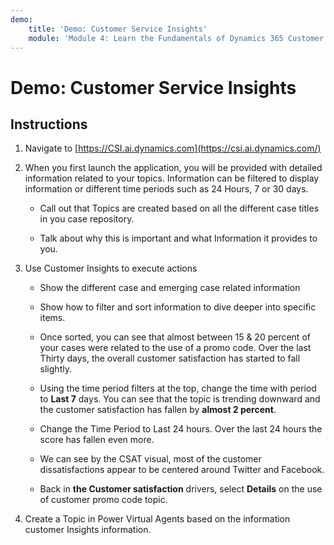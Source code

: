 ```yaml
---
demo:
    title: 'Demo: Customer Service Insights'
    module: 'Module 4: Learn the Fundamentals of Dynamics 365 Customer Service'
---
```


# Demo: Customer Service Insights

## Instructions

1. Navigate to [https://CSI.ai.dynamics.com](https://csi.ai.dynamics.com/) 

2. When you first launch the application, you will be provided with detailed information related to your topics. Information can be filtered to display information or different time periods such as 24 Hours, 7 or 30 days. 

	- Call out that Topics are created based on all the different case titles in you case repository. 

	- Talk about why this is important and what Information it provides to you. 

3. Use Customer Insights to execute actions

	- Show the different case and emerging case related information

	- Show how to filter and sort information to dive deeper into specific items. 

	- Once sorted, you can see that almost between 15 & 20 percent of your cases were related to the use of a promo code. Over the last Thirty days, the overall customer satisfaction has started to fall slightly. 

	- Using the time period filters at the top, change the time with period to **Last 7** days. You can see that the topic is trending downward and the customer satisfaction has fallen by **almost 2 percent**. 

	- Change the Time Period to Last 24 hours. Over the last 24 hours the score has fallen even more. 

	- We can see by the CSAT visual, most of the customer dissatisfactions appear to be centered around Twitter and Facebook. 

	- Back in **the Customer satisfaction** drivers, select **Details** on the use of customer promo code topic. 

4. Create a Topic in Power Virtual Agents based on the information customer Insights information. 
